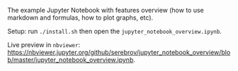 The example Jupyter Notebook with features overview (how to use markdown and formulas, how to plot graphs, etc).

Setup: run `./install.sh` then open the `jupyter_notebook_overview.ipynb`.

Live preview in `nbviewer`: https://nbviewer.jupyter.org/github/serebrov/jupyter_notebook_overview/blob/master/jupyter_notebook_overview.ipynb.
